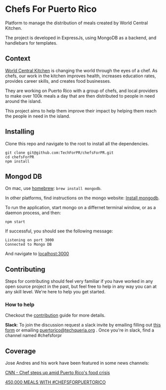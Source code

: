 # Chefs For Puerto Rico

Platform to manage the distribution of meals created by World Central Kitchen.

The project is developed in ExpressJs, using MongoDB as a backend, and
handlebars for templates.

## Context

[World Central Kitchen](https://www.worldcentralkitchen.org/) is changing the world through
the eyes of a chef. As
chefs, our work in the kitchen improves health, increases education rates,
provides career skills, and creates food businesses.

They are working on Puerto Rico with a group of chefs, and local providers to make over 100k meals
a day that are then distributed to people in need around the island.

This project aims to help them improve their impact by helping them reach the people in need in the island.

## Installing

Clone this repo and navigate to the root to install all
the dependencies.

```
git clone git@github.com:TechForPR/chefsForPR.git
cd chefsForPR
npm install
```

## Mongod DB

On mac, use [homebrew](https://docs.mongodb.com/manual/tutorial/install-mongodb-on-os-x/): `brew install mongodb`.

In other platforms, find instructions on the mongo website:
[Install mongodb](https://docs.mongodb.com/manual/installation/).

To run the application, start mongo on a differnet terminal window, or as a daemon process, and then:

```
npm start
```

If successful, you should see the following message:

```
Listening on port 3000
Connected to Mongo DB
```

And navigate to [localhost:3000](http://localhost:3000)

## Contributing

Steps for contributing should feel very familiar if you have  worked in any open source
project in the past, but feel free to help in any way you can at any skill level. We're
here to help you get started.

### How to help

Checkout the [contribution](https://github.com/TechForPR/chefsForPR/blob/master/.github/CONTRIBUTING.md)
 guide for more details.

**Slack**: To join the discussion request a slack invite by emailing
filling out [this form](techqueria.org/slack) or emailing
puertorico@techqueria.org . Once you're in slack, find a channel
named #chefsforpr

## Coverage

Jose Andres and his work have been featured in some news channels:

[CNN - Chef steps up amid Puerto Rico's food crisis](http://edition.cnn.com/videos/world/2017/09/28/chef-jose-andres-loves-feeding-the-many-lead-dnt-weir.cnn)

[450,000 MEALS WITH #CHEFSFORPUERTORICO](https://www.worldcentralkitchen.org/300000-meals-counting-chefsforpuertorico)
